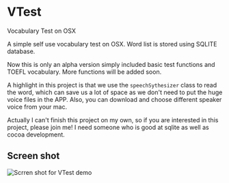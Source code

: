 VTest
=====

Vocabulary Test on OSX

A simple self use vocabulary test on OSX. Word list is stored using SQLITE database.

Now this is only an alpha version simply included basic test functions and TOEFL vocabulary. More functions will be added soon.

A highlight in this project is that we use the `speechSythesizer` class to read the word, which can save us a lot of space as we don't need to put the huge voice files in the APP. Also, you can download and choose different speaker voice from your mac.

Actually I can't finish this project on my own, so if you are interested in this project, please join me! I need someone who is good at sqlite as well as cocoa development. 

Screen shot
------------------
![](https://github.com/EdwardDing/gitImage/raw/master/VTest-Scrrenshot.png "Scrren shot for VTest demo")
